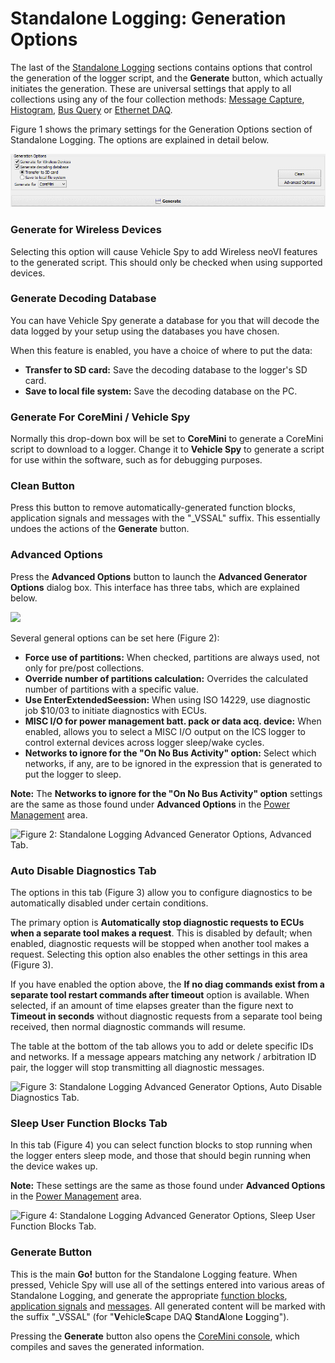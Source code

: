 # Standalone Logging: Generation Options

The last of the [Standalone Logging](./) sections contains options that control the generation of the logger script, and the **Generate** button, which actually initiates the generation. These are universal settings that apply to all collections using any of the four collection methods: [Message Capture](standalone-logging-collections-and-methods/collections-and-methods-message-capture-method/), [Histogram](standalone-logging-collections-and-methods/collections-and-methods-histogram-method.md), [Bus Query](standalone-logging-collections-and-methods/collections-and-methods-bus-query-method.md) or [Ethernet DAQ](standalone-logging-collections-and-methods/collections-and-methods-ethernet-daq-method.md).

Figure 1 shows the primary settings for the Generation Options section of Standalone Logging. The options are explained in detail below.

![Figure 1: Standalone Logging Generation Options and Generate Button.](../../../../.gitbook/assets/spyvssalgenerate.gif)

### Generate for Wireless Devices

Selecting this option will cause Vehicle Spy to add Wireless neoVI features to the generated script. This should only be checked when using supported devices.

### Generate Decoding Database

You can have Vehicle Spy generate a database for you that will decode the data logged by your setup using the databases you have chosen.

When this feature is enabled, you have a choice of where to put the data:

* **Transfer to SD card:** Save the decoding database to the logger's SD card.
* **Save to local file system:** Save the decoding database on the PC.

### Generate For CoreMini / Vehicle Spy

Normally this drop-down box will be set to **CoreMini** to generate a CoreMini script to download to a logger. Change it to **Vehicle Spy** to generate a script for use within the software, such as for debugging purposes.

### Clean Button

Press this button to remove automatically-generated function blocks, application signals and messages with the "\_VSSAL" suffix. This essentially undoes the actions of the **Generate** button.

### Advanced Options

Press the **Advanced Options** button to launch the **Advanced Generator Options** dialog box. This interface has three tabs, which are explained below.

![](../../../../.gitbook/assets/advanced\_tab.jpg)

Several general options can be set here (Figure 2):

* **Force use of partitions:** When checked, partitions are always used, not only for pre/post collections.
* **Override number of partitions calculation:** Overrides the calculated number of partitions with a specific value.
* **Use EnterExtendedSeession:** When using ISO 14229, use diagnostic job $10/03 to initiate diagnostics with ECUs.
* **MISC I/O for power management batt. pack or data acq. device:** When enabled, allows you to select a MISC I/O output on the ICS logger to control external devices across logger sleep/wake cycles.
* **Networks to ignore for the "On No Bus Activity" option:** Select which networks, if any, are to be ignored in the expression that is generated to put the logger to sleep.

**Note:** The **Networks to ignore for the "On No Bus Activity" option** settings are the same as those found under **Advanced Options** in the [Power Management](standalone-logging-generation-options.md) area.

![Figure 2: Standalone Logging Advanced Generator Options, Advanced Tab.](../../../../.gitbook/assets/spyvssalgenerate\_advanced\_1.gif)

### Auto Disable Diagnostics Tab

The options in this tab (Figure 3) allow you to configure diagnostics to be automatically disabled under certain conditions.

The primary option is **Automatically stop diagnostic requests to ECUs when a separate tool makes a request**. This is disabled by default; when enabled, diagnostic requests will be stopped when another tool makes a request. Selecting this option also enables the other settings in this area (Figure 3).

If you have enabled the option above, the **If no diag commands exist from a separate tool restart commands after timeout** option is available. When selected, if an amount of time elapses greater than the figure next to **Timeout in seconds** without diagnostic requests from a separate tool being received, then normal diagnostic commands will resume.

The table at the bottom of the tab allows you to add or delete specific IDs and networks. If a message appears matching any network / arbitration ID pair, the logger will stop transmitting all diagnostic messages.

![Figure 3: Standalone Logging Advanced Generator Options, Auto Disable Diagnostics Tab.](../../../../.gitbook/assets/spyvssalgenerate\_advanced\_2.gif)

### Sleep User Function Blocks Tab

In this tab (Figure 4) you can select function blocks to stop running when the logger enters sleep mode, and those that should begin running when the device wakes up.

**Note:** These settings are the same as those found under **Advanced Options** in the [Power Management](standalone-logging-generation-options.md) area.

![Figure 4: Standalone Logging Advanced Generator Options, Sleep User Function Blocks Tab.](../../../../.gitbook/assets/spyvssalgenerate\_advanced\_3.gif)

### Generate Button

This is the main **Go!** button for the Standalone Logging feature. When pressed, Vehicle Spy will use all of the settings entered into various areas of Standalone Logging, and generate the appropriate [function blocks](../../../main-menu-scripting-and-automation/function-blocks/), [application signals](../../../main-menu-scripting-and-automation/application-signals/) and [messages](../../../main-menu-spy-networks/message-editor/). All generated content will be marked with the suffix "\_VSSAL" (for "**V**ehicle**S**cape DAQ **S**tand**A**lone **L**ogging").

Pressing the **Generate** button also opens the [CoreMini console](../../../main-menu-tools/utilities-coremini-console/), which compiles and saves the generated information.
